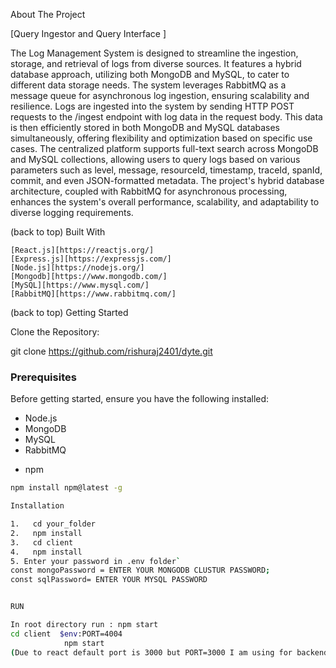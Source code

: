About The Project

[Query Ingestor and Query Interface ]

The Log Management System is designed to streamline the ingestion, storage, and retrieval of logs from diverse sources. It features a hybrid database approach, utilizing both MongoDB and MySQL, to cater to different data storage needs. The system leverages RabbitMQ as a message queue for asynchronous log ingestion, ensuring scalability and resilience. Logs are ingested into the system by sending HTTP POST requests to the /ingest endpoint with log data in the request body. This data is then efficiently stored in both MongoDB and MySQL databases simultaneously, offering flexibility and optimization based on specific use cases. The centralized platform supports full-text search across MongoDB and MySQL collections, allowing users to query logs based on various parameters such as level, message, resourceId, timestamp, traceId, spanId, commit, and even JSON-formatted metadata. The project's hybrid database architecture, coupled with RabbitMQ for asynchronous processing, enhances the system's overall performance, scalability, and adaptability to diverse logging requirements.

(back to top)
Built With

    [React.js][https://reactjs.org/]
    [Express.js][https://expressjs.com/]
    [Node.js][https://nodejs.org/]
    [Mongodb][https://www.mongodb.com/]
    [MySQL][https://www.mysql.com/]
    [RabbitMQ][https://www.rabbitmq.com/]

(back to top)
Getting Started

Clone the Repository:

git clone https://github.com/rishuraj2401/dyte.git

### Prerequisites

Before getting started, ensure you have the following installed:

- Node.js
- MongoDB
- MySQL
- RabbitMQ
* npm
```sh
npm install npm@latest -g

Installation

1.   cd your_folder
2.   npm install
3.   cd client
4.   npm install
5. Enter your password in .env folder`
const mongoPassword = ENTER YOUR MONGODB CLUSTUR PASSWORD;
const sqlPassword= ENTER YOUR MYSQL PASSWORD


RUN

In root directory run : npm start 
cd client  $env:PORT=4004
            npm start
(Due to react default port is 3000 but PORT=3000 I am using for backend so changing the react PORT to 4004)            
